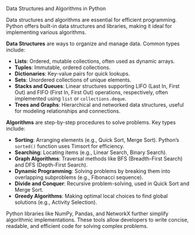 Data Structures and Algorithms in Python

Data structures and algorithms are essential for efficient programming. Python offers built-in data structures and libraries, making it ideal for implementing various algorithms.  

**Data Structures** are ways to organize and manage data. Common types include:  
- **Lists**: Ordered, mutable collections, often used as dynamic arrays.  
- **Tuples**: Immutable, ordered collections.  
- **Dictionaries**: Key-value pairs for quick lookups.  
- **Sets**: Unordered collections of unique elements.  
- **Stacks and Queues**: Linear structures supporting LIFO (Last In, First Out) and FIFO (First In, First Out) operations, respectively, often implemented using `list` or `collections.deque`.  
- **Trees and Graphs**: Hierarchical and networked data structures, useful for modeling relationships and connections.  

**Algorithms** are step-by-step procedures to solve problems. Key types include:  
- **Sorting**: Arranging elements (e.g., Quick Sort, Merge Sort). Python’s `sorted()` function uses Timsort for efficiency.  
- **Searching**: Locating items (e.g., Linear Search, Binary Search).  
- **Graph Algorithms**: Traversal methods like BFS (Breadth-First Search) and DFS (Depth-First Search).  
- **Dynamic Programming**: Solving problems by breaking them into overlapping subproblems (e.g., Fibonacci sequence).  
- **Divide and Conquer**: Recursive problem-solving, used in Quick Sort and Merge Sort.  
- **Greedy Algorithms**: Making optimal local choices to find global solutions (e.g., Activity Selection).  

Python libraries like NumPy, Pandas, and NetworkX further simplify algorithmic implementations. These tools allow developers to write concise, readable, and efficient code for solving complex problems.
